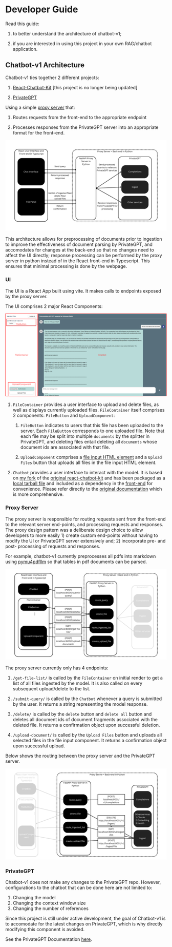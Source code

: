 # Developer Guide

Read this guide:

1. to better understand the architecture of chatbot-v1;

2. if you are interested in using this project in your own RAG/chatbot application.

## Chatbot-v1 Architecture

Chatbot-v1 ties together 2 different projects:

1. [React-Chatbot-Kit](https://fredrikoseberg.github.io/react-chatbot-kit-docs/) [this project is no longer being updated]

2. [PrivateGPT](https://github.com/zylon-ai/private-gpt)

Using a simple [proxy server](https://github.com/JerryO3/chatbot-proxy-server.git) that:

1. Routes requests from the front-end to the appropriate endpoint

2. Processes responses from the PrivateGPT server into an appropriate format for the front-end.

![image](./images/Architecture-Diagram.png)

This architecture allows for preprocessing of documents prior to ingestion to improve the effectiveness of document parsing by PrivateGPT, and accomodates for changes at the back-end so that no changes need to affect the UI directly; response processing can be performed by the proxy server in python instead of in the React front-end in Typescript. This ensures that minimal processing is done by the webpage.

### UI

The UI is a React App built using vite. It makes calls to endpoints exposed by the proxy server.

The UI comprises 2 major React Components:

![image](./images/UI-components.png)

1. `FileContainer` provides a user interface to upload and delete files, as well as displays currently uploaded files. `FileContainer` itself comprises 2 components: `FileButton` and `UploadComponent`:

    1. `FileButton` indicates to users that this file has been uploaded to the server. Each `FileButton` corresponds to one uploaded file. Note that each file may be split into multiple `documents` by the splitter in PrivateGPT, and deleting files entail deleting all `documents` whose document ids are associated with that file.

    2. `UploadComponent` comprises a [file input HTML element](https://developer.mozilla.org/en-US/docs/Web/HTML/Element/input/file) and a `Upload Files` button that uploads all files in the file input HTML element.

2. `Chatbot` provides a user interface to interact with the model. It is based on [my fork](https://github.com/JerryO3/react-chatbot-kit) of the [original react-chatbot-kit](https://github.com/FredrikOseberg/react-chatbot-kit) and has been packaged as a [local tarball file](https://github.com/JerryO3/my-ai-chatbot-frontend/blob/master/react-chatbot-kit-2.2.0.tgz) and included as a dependency in the [front-end](https://github.com/JerryO3/my-ai-chatbot-frontend) for convenience. Please refer directly to the [original documentation](https://fredrikoseberg.github.io/react-chatbot-kit-docs/) which is more comprehensive.

### Proxy Server

The proxy server is responsible for routing requests sent from the front-end to the relevant server end-points, and processing requests and responses. The proxy design pattern was a deliberate design choice to allow developers to more easily 1) create custom end-points without having to modify the UI or PrivateGPT server extensively and; 2) incorporate pre- and post- processing of requests and responses.

For example, chatbot-v1 currently preprocesses all pdfs into markdown using [pymu4pdfllm](https://pymupdf4llm.readthedocs.io/en/latest/) so that tables in pdf documents can be parsed.

![image](./images/Front-end-routing.png)

The proxy server currently only has 4 endpoints:

1. `/get-file-list/` is called by the `FileContainer` on initial render to get a list of all files ingested by the model. It is also called on every subsequent upload/delete to the list.

2. `/submit-query/` is called by the `Chatbot` whenever a query is submitted by the user. It returns a string representing the model response.

3. `/delete/` is called by the `delete` button and `delete all` button and deletes all document ids of document fragments associated with the deleted file. It returns a confirmation object upon successful deletion.

4. `/upload-document/` is called by the `Upload Files` button and uploads all selected files in the file input component. It returns a confirmation object upon successful upload.

Below shows the routing between the proxy server and the PrivateGPT server.

![image](./images/Proxy-server-routing.png)

### PrivateGPT

Chatbot-v1 does not make any changes to the PrivateGPT repo. However, configurations to the chatbot that can be done here are not limited to:

1. Changing the model
2. Changing the context window size
3. Changing the number of references

Since this project is still under active development, the goal of Chatbot-v1 is to accomodate for the latest changes on PrivateGPT, which is why directly modifying this component is avoided.

See the PrivateGPT Documentation [here](https://docs.privategpt.dev/overview/welcome/introduction).
